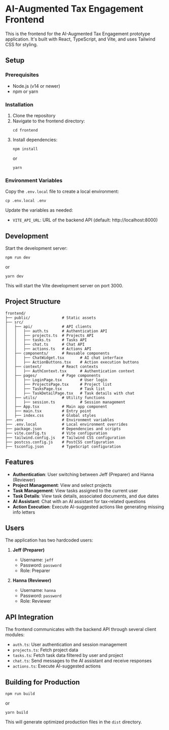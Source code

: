 # AI-Augmented Tax Engagement Frontend

This is the frontend for the AI-Augmented Tax Engagement prototype application. It's built with React, TypeScript, and Vite, and uses Tailwind CSS for styling.

## Setup

### Prerequisites

- Node.js (v14 or newer)
- npm or yarn

### Installation

1. Clone the repository
2. Navigate to the frontend directory:
   ```
   cd frontend
   ```
3. Install dependencies:
   ```
   npm install
   ```
   or
   ```
   yarn
   ```

### Environment Variables

Copy the `.env.local` file to create a local environment:

```
cp .env.local .env
```

Update the variables as needed:

- `VITE_API_URL`: URL of the backend API (default: http://localhost:8000)

## Development

Start the development server:

```
npm run dev
```

or

```
yarn dev
```

This will start the Vite development server on port 3000.

## Project Structure

```
frontend/
├── public/              # Static assets
├── src/
│   ├── api/             # API clients
│   │   ├── auth.ts      # Authentication API
│   │   ├── projects.ts  # Projects API
│   │   ├── tasks.ts     # Tasks API
│   │   ├── chat.ts      # Chat API
│   │   ├── actions.ts   # Actions API
│   ├── components/      # Reusable components
│   │   ├── ChatWidget.tsx       # AI chat interface
│   │   ├── ActionButtons.tsx    # Action execution buttons
│   ├── context/         # React contexts
│   │   ├── AuthContext.tsx      # Authentication context
│   ├── pages/           # Page components
│   │   ├── LoginPage.tsx        # User login
│   │   ├── ProjectsPage.tsx     # Project list
│   │   ├── TasksPage.tsx        # Task list
│   │   ├── TaskDetailPage.tsx   # Task details with chat
│   ├── utils/           # Utility functions
│   │   ├── session.ts           # Session management
│   ├── App.tsx          # Main app component
│   ├── main.tsx         # Entry point
│   ├── index.css        # Global styles
├── .env                 # Environment variables
├── .env.local           # Local environment overrides
├── package.json         # Dependencies and scripts
├── vite.config.ts       # Vite configuration
├── tailwind.config.js   # Tailwind CSS configuration
├── postcss.config.js    # PostCSS configuration
├── tsconfig.json        # TypeScript configuration
```

## Features

- **Authentication**: User switching between Jeff (Preparer) and Hanna (Reviewer)
- **Project Management**: View and select projects
- **Task Management**: View tasks assigned to the current user
- **Task Details**: View task details, associated documents, and due dates
- **AI Assistant**: Chat with an AI assistant for tax-related questions
- **Action Execution**: Execute AI-suggested actions like generating missing info letters

## Users

The application has two hardcoded users:

1. **Jeff (Preparer)**
   - Username: `jeff`
   - Password: `password`
   - Role: Preparer

2. **Hanna (Reviewer)**
   - Username: `hanna`
   - Password: `password`
   - Role: Reviewer

## API Integration

The frontend communicates with the backend API through several client modules:

- `auth.ts`: User authentication and session management
- `projects.ts`: Fetch project data
- `tasks.ts`: Fetch task data filtered by user and project
- `chat.ts`: Send messages to the AI assistant and receive responses
- `actions.ts`: Execute AI-suggested actions

## Building for Production

```
npm run build
```

or

```
yarn build
```

This will generate optimized production files in the `dist` directory.
